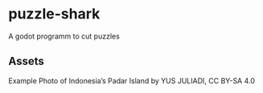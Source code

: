# puzzle-shark

A godot programm to cut puzzles

## Assets

Example Photo of Indonesia’s Padar Island by YUS JULIADI, CC BY-SA 4.0
